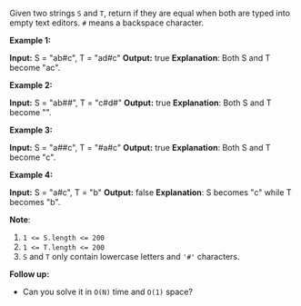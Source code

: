 
Given two strings `S` and  `T`, return if they are equal when both are typed into empty text editors.  `#`  means a backspace character.

**Example 1:**

**Input:** S = "ab#c", T = "ad#c"
**Output:** true **Explanation**: Both S and T become "ac".

**Example 2:**

**Input:** S = "ab##", T = "c#d#"
**Output:** true **Explanation**: Both S and T become "".

**Example 3:**

**Input:** S = "a##c", T = "#a#c"
**Output:** true **Explanation**: Both S and T become "c".

**Example 4:**

**Input:** S = "a#c", T = "b"
**Output:** false **Explanation**: S becomes "c" while T becomes "b".

**Note**:

1.  `1 <= S.length <= 200`
2.  `1 <= T.length <= 200`
3.  `S` and  `T`  only contain lowercase letters and  `'#'`  characters.

**Follow up:**

-   Can you solve it in  `O(N)`  time and  `O(1)`  space?